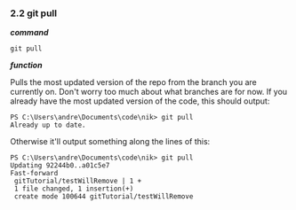 ### 2.2 git pull

***command***

`git pull`

***function***

Pulls the most updated version of the repo from the branch you are currently on. Don't worry too much about what branches are for now. If you already have the most updated version of the code, this should output:

```
PS C:\Users\andre\Documents\code\nik> git pull
Already up to date.
```

Otherwise it'll output something along the lines of this:

```
PS C:\Users\andre\Documents\code\nik> git pull
Updating 92244b0..a01c5e7
Fast-forward
 gitTutorial/testWillRemove | 1 +
 1 file changed, 1 insertion(+)
 create mode 100644 gitTutorial/testWillRemove
```